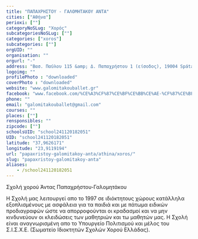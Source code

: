 ```yaml
---
title: "ΠΑΠΑΧΡΗΣΤΟΥ - ΓΑΛΟΜΗΤΑΚΟΥ ΑΝΤΑ"
cities: ["Αθήνα"]
perioxi: [""]
categoryNoSLug: "Χορός"
subcategoriesNoSLug: [""]
categories: ["xoros"]
subcategories: [""]
orgUID: ""
organisation: ""
orgurl: "-"
address: "Βασ. Παύλου 115 &amp; Δ. Παπαχρήστου 1 (είσοδος), 19004 Spáta, Greece"
logoimg: ""
profilePhoto : "downloaded"
coverPhoto : "downloaded"
website: "www.galomitakouballet.gr"
facebook: "www.facebook.com/%CE%A3%CF%87%CE%BF%CE%BB%CE%AE-%CF%87%CE%BF%CF%81%CE%BF%CF%8D-%CE%A7%CF%81%CE%B9%CF%83%CF%84%CE%AF%CE%BD%CE%B1-%CE%98%CF%8E%CE%BC%CE%BF%CF%85-687098064775135/"
phone: ""
email: "galomitakouballet@gmail.com"
courses: ""
places: [""]
rensponsibles: ""
zipcode: [""]
schoolsUID: "school241120182051"
UID: "school241120182051"
latitude: "37,9626171"
longitude: "23,9119194"
url: "papaxristoy-galomitakoy-anta/athina/xoros/"
slug: "papaxristoy-galomitakoy-anta"
aliases:
    - /school241120182051
---
```



Σχολή χορού Άντας Παπαχρήστου-Γαλομητάκου

Η Σχολή μας λειτουργεί απο το 1997 σε ιδιόκτητους χώρους κατάλληλα εξοπλισμένους με ασφάλεια για τα παιδιά και με πάτωμα ειδικών προδιαγραφών ώστε να απορροφούνται οι κραδασμοί και να μην κινδυνεύουν οι κλειδώσεις των μαθητριών και τω μαθητών μας. Η Σχολή είναι αναγνωρισμένη απο το Υπουργείο Πολιτισμού και μέλος του Σ.Ι.Σ.Χ.Ε. (Σωματείο Ιδιοκτητών Σχολών Χορού Ελλάδας).